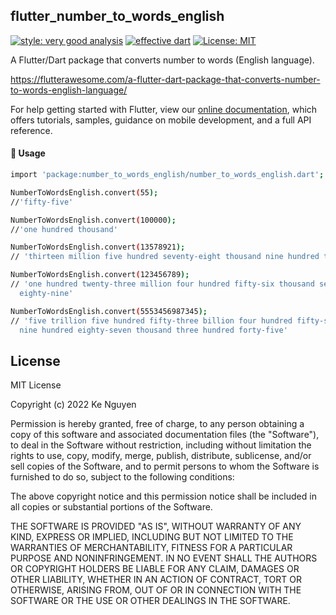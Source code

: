  ## flutter_number_to_words_english

[![style: very good analysis][very_good_analysis_badge]][very_good_analysis_link] [![effective dart](https://img.shields.io/badge/style-effective_dart-40c4ff.svg)](https://dart.dev/guides/language/effective-dart) [![License: MIT](https://img.shields.io/badge/License-MIT-yellow.svg)](https://github.com/kenguyenduc/flutter_number_to_words_english/blob/master/LICENSE)

[very_good_analysis_badge]: https://img.shields.io/badge/style-very_good_analysis-B22C89.svg
[very_good_analysis_link]: https://pub.dev/packages/very_good_analysis

A Flutter/Dart package that converts number to words (English language).

https://flutterawesome.com/a-flutter-dart-package-that-converts-number-to-words-english-language/

 For help getting started with Flutter, view our
[online documentation](https://flutter.dev/docs), which offers tutorials,
samples, guidance on mobile development, and a full API reference.

#### :small_orange_diamond: Usage
```sh
import 'package:number_to_words_english/number_to_words_english.dart';

NumberToWordsEnglish.convert(55);
//'fifty-five'

NumberToWordsEnglish.convert(100000);
//'one hundred thousand'

NumberToWordsEnglish.convert(13578921);
// 'thirteen million five hundred seventy-eight thousand nine hundred twenty-one'

NumberToWordsEnglish.convert(123456789);
// 'one hundred twenty-three million four hundred fifty-six thousand seven hundred 
  eighty-nine'

NumberToWordsEnglish.convert(5553456987345);
// 'five trillion five hundred fifty-three billion four hundred fifty-six million 
  nine hundred eighty-seven thousand three hundred forty-five'

```

License
----------
MIT License

Copyright (c) 2022 Ke Nguyen

Permission is hereby granted, free of charge, to any person obtaining a copy
of this software and associated documentation files (the "Software"), to deal
in the Software without restriction, including without limitation the rights
to use, copy, modify, merge, publish, distribute, sublicense, and/or sell
copies of the Software, and to permit persons to whom the Software is
furnished to do so, subject to the following conditions:

The above copyright notice and this permission notice shall be included in all
copies or substantial portions of the Software.

THE SOFTWARE IS PROVIDED "AS IS", WITHOUT WARRANTY OF ANY KIND, EXPRESS OR
IMPLIED, INCLUDING BUT NOT LIMITED TO THE WARRANTIES OF MERCHANTABILITY,
FITNESS FOR A PARTICULAR PURPOSE AND NONINFRINGEMENT. IN NO EVENT SHALL THE
AUTHORS OR COPYRIGHT HOLDERS BE LIABLE FOR ANY CLAIM, DAMAGES OR OTHER
LIABILITY, WHETHER IN AN ACTION OF CONTRACT, TORT OR OTHERWISE, ARISING FROM,
OUT OF OR IN CONNECTION WITH THE SOFTWARE OR THE USE OR OTHER DEALINGS IN THE
SOFTWARE.
